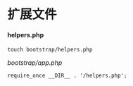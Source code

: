 # 扩展文件

#### helpers.php

```
touch bootstrap/helpers.php
```

_bootstrap/app.php_

```
require_once __DIR__ . '/helpers.php';
```



